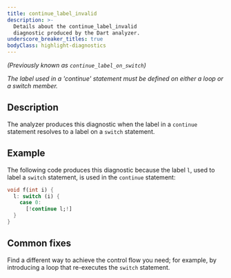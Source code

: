 ```yaml
---
title: continue_label_invalid
description: >-
  Details about the continue_label_invalid
  diagnostic produced by the Dart analyzer.
underscore_breaker_titles: true
bodyClass: highlight-diagnostics
---
```


_(Previously known as `continue_label_on_switch`)_

_The label used in a 'continue' statement must be defined on either a loop or a
switch member._

## Description

The analyzer produces this diagnostic when the label in a `continue`
statement resolves to a label on a `switch` statement.

## Example

The following code produces this diagnostic because the label `l`, used to
label a `switch` statement, is used in the `continue` statement:

```dart
void f(int i) {
  l: switch (i) {
    case 0:
      [!continue l;!]
  }
}
```

## Common fixes

Find a different way to achieve the control flow you need; for example, by
introducing a loop that re-executes the `switch` statement.
